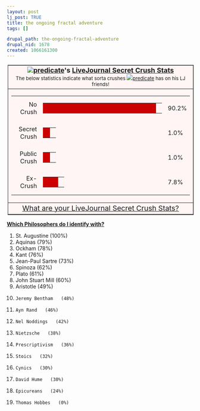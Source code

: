 ```yaml
--- 
layout: post
lj_post: TRUE
title: the ongoing fractal adventure
tags: []

drupal_path: the-ongoing-fractal-adventure
drupal_nid: 1678
created: 1066161300
---
```

<lj-cut text="Dark, evil memage"><center><table cellpadding="2" cellspacing="0" border="1" style="text-align: left; width: 500px;" bgcolor="#fff5f5"><tr><td align="center"><span style="font-weight: bold;"><font size="+1"><a href="http://www.livejournal.com/users/predicate"><img src="http://stat.livejournal.com/img/userinfo.gif" border=0>predicate</a>'s <a href="http://euthanize.us/memes/secret-crush-meme/">LiveJournal Secret Crush Stats</a></font></span><br> <font size="-1">The below statistics indicate what sorta crushes <a href="http://www.livejournal.com/users/predicate"><img src="http://stat.livejournal.com/img/userinfo.gif" border=0>predicate</a> has on his LJ friends!</font><br></td></tr><tr><td style="vertical-align: top;"><table cellpadding="2" cellspacing="2" border="0" style="text-align: left; width: 100%;"><tr><td style="text-align: right; vertical-align: middle;">No Crush</td><td style="vertical-align: middle; width: 320px; text-align: center;"><table cellpadding="2" cellspacing="2" border="0" style="text-align: left; width: 320px;"><tbody><tr><td style="vertical-align: top; width: 289px; background-color: rgb(204, 0, 0);"></td><td style="vertical-align: top;"><br></td></tr></tbody></table></td><td style="width: 50px; vertical-align: middle; text-align: left;">90.2%<br></td></tr><tr><td style="text-align: right; vertical-align: middle;">Secret Crush</td><td style="vertical-align: middle; width: 320px; text-align: center;"><table cellpadding="2" cellspacing="2" border="0" style="text-align: left; width: 320px;"><tbody><tr><td style="vertical-align: top; width: 3px; background-color: rgb(204, 0, 0);"></td><td style="vertical-align: top;"><br></td></tr></tbody></table></td><td style="width: 50px; vertical-align: middle; text-align: left;">1.0%<br></td></tr><tr><td style="text-align: right; vertical-align: middle;">Public Crush</td><td style="vertical-align: middle; width: 320px; text-align: center;"><table cellpadding="2" cellspacing="2" border="0" style="text-align: left; width: 320px;"><tbody><tr><td style="vertical-align: top; width: 3px; background-color: rgb(204, 0, 0);"></td><td style="vertical-align: top;"><br></td></tr></tbody></table></td><td style="width: 50px; vertical-align: middle; text-align: left;">1.0%<br></td></tr><tr><td style="text-align: right; vertical-align: middle;">Ex-Crush</td><td style="vertical-align: middle; width: 320px; text-align: center;"><table cellpadding="2" cellspacing="2" border="0" style="text-align: left; width: 320px;"><tbody><tr><td style="vertical-align: top; width: 25px; background-color: rgb(204, 0, 0);"></td><td style="vertical-align: top;"><br></td></tr></tbody></table></td><td style="width: 50px; vertical-align: middle; text-align: left;">7.8%<br></td></tr></table></td></tr><tr align="center"><td style="vertical-align: top;"><a href="http://euthanize.us/memes/secret-crush-meme/"><big>What are your LiveJournal Secret Crush Stats?</big></a></td></tr></table></center>

<a href="http://www.selectsmart.com/PHILOSOPHY/" target="_blank"><b>Which Philosophers do I identify with?</b></a>

1. 	St. Augustine   (100%)
2. 	Aquinas   (79%)
3. 	Ockham   (78%)
4. 	Kant   (76%)  
5. 	Jean-Paul Sartre   (73%)  
6. 	Spinoza   (62%)  
7. 	Plato   (61%)  
8. 	John Stuart Mill   (60%)  
9. 	Aristotle   (49%)  
10. 	Jeremy Bentham   (48%)  
11. 	Ayn Rand   (46%)  
12. 	Nel Noddings   (42%)  
13. 	Nietzsche   (38%)  
14. 	Prescriptivism   (36%)  
15. 	Stoics   (32%)  
16. 	Cynics   (30%)  
17. 	David Hume   (30%)  
18. 	Epicureans   (24%)  
19. 	Thomas Hobbes   (0%)
